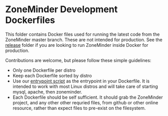 # ZoneMinder Development Dockerfiles
This folder contains Docker files used for running the latest code from the ZoneMinder master branch.
These are not intended for production. See the [release](https://github.com/ZoneMinder/zmdockerfiles/tree/master/release) folder if you are looking to run ZoneMinder inside Docker for production.

Contributions are welcome, but please follow these simple guidelines:

- Only one Dockerfile per distro
- Keep each Dockerfile sorted by distro
- Use our [entrypoint script](https://github.com/ZoneMinder/zmdockerfiles/blob/master/utils/entrypoint.sh) as the entrypoint in your Dockerfile. It is intended to work with most Linux distros and will take care of starting mysql, apache, then zoneminder.
- Each Dockerfile should be self sufficient. It should grab the ZoneMinder project, and any other other requried files, from github or other online resource, rather than expect files to pre-exist on the filesystem.

